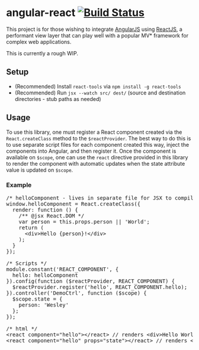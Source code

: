 # angular-react [![Build Status](https://travis-ci.org/wesleycho/angular-react.svg?branch=master)](https://travis-ci.org/wesleycho/angular-react)

This project is for those wishing to integrate [AngularJS](https://angularjs.org) using [ReactJS](http://facebook.github.io/react/), a performant view layer that can play well with a popular MV* framework for complex web applications.

This is currently a rough WIP.

## Setup

* (Recommended) Install `react-tools` via `npm install -g react-tools`
* (Recommended) Run `jsx --watch src/ dest/` (source and destination directories - stub paths as needed)

## Usage

To use this library, one must register a React component created via the `React.createClass` method to the `$reactProvider`.  The best way to do this is to use separate script files for each component created this way, inject the components into Angular, and then register it.  Once the component is available on `$scope`, one can use the `react` directive provided in this library to render the component with automatic updates when the state attribute value is updated on `$scope`.

### Example

<pre>
/* helloComponent - lives in separate file for JSX to compile */
window.helloComponent = React.createClass({
  render: function () {
    /** @jsx React.DOM */
    var person = this.props.person || 'World';
    return (
      &lt;div&gt;Hello {person}!&lt;/div&gt;
    );
  }
});

/* Scripts */
module.constant('REACT_COMPONENT', {
  hello: helloComponent
}).config(function ($reactProvider, REACT_COMPONENT) {
  $reactProvider.register('hello', REACT_COMPONENT.hello);
}).controller('DemoCtrl', function ($scope) {
  $scope.state = {
    person: 'Wesley'
  };
});

/* html */
&lt;react component="hello"&gt;&lt;/react&gt; // renders &lt;div&gt;Hello World!&lt;/div&gt;
&lt;react component="hello" props="state">&lt;/react&gt; // renders &lt;div&gt;Hello Wesley!&lt;/div&gt;
</pre>